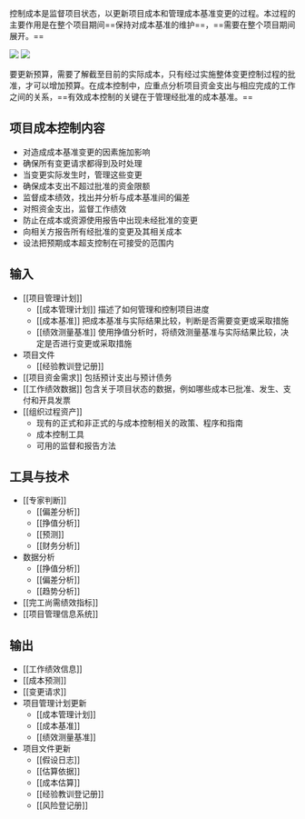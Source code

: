控制成本是监督项目状态，以更新项目成本和管理成本基准变更的过程。本过程的主要作用是在整个项目期间==保持对成本基准的维护==，==需要在整个项目期间展开。==

![](https://raw.githubusercontent.com/a812305914/PMP/main/img/202210100046629.png)
![](https://raw.githubusercontent.com/a812305914/PMP/main/img/202210100047482.png)

要更新预算，需要了解截至目前的实际成本，只有经过实施整体变更控制过程的批准，才可以增加预算。在成本控制中，应重点分析项目资金支出与相应完成的工作之间的关系，==有效成本控制的关键在于管理经批准的成本基准。==

## 项目成本控制内容
+ 对造成成本基准变更的因素施加影响
+ 确保所有变更请求都得到及时处理
+ 当变更实际发生时，管理这些变更
+ 确保成本支出不超过批准的资金限额
+ 监督成本绩效，找出并分析与成本基准间的偏差
+ 对照资金支出，监督工作绩效
+ 防止在成本或资源使用报告中出现未经批准的变更
+ 向相关方报告所有经批准的变更及其相关成本
+ 设法把预期成本超支控制在可接受的范围内

## 输入
+ [[项目管理计划]]
	+ [[成本管理计划]] 描述了如何管理和控制项目进度
	+ [[成本基准]] 把成本基准与实际结果比较，判断是否需要变更或采取措施
	+ [[绩效测量基准]] 使用挣值分析时，将绩效测量基准与实际结果比较，决定是否进行变更或采取措施
+ 项目文件
	+ [[经验教训登记册]]
+ [[项目资金需求]] 包括预计支出与预计债务
+ [[工作绩效数据]] 包含关于项目状态的数据，例如哪些成本已批准、发生、支付和开具发票
+ [[组织过程资产]]
	+ 现有的正式和非正式的与成本控制相关的政策、程序和指南
	+ 成本控制工具
	+ 可用的监督和报告方法

## 工具与技术
+ [[专家判断]]
	+ [[偏差分析]]
	+ [[挣值分析]]
	+ [[预测]]
	+ [[财务分析]]
+ 数据分析
	+ [[挣值分析]]
	+ [[偏差分析]]
	+ [[趋势分析]]
+ [[完工尚需绩效指标]]
+ [[项目管理信息系统]]

## 输出
+ [[工作绩效信息]]
+ [[成本预测]]
+ [[变更请求]]
+ 项目管理计划更新
	+ [[成本管理计划]]
	+ [[成本基准]]
	+ [[绩效测量基准]]
+ 项目文件更新
	+ [[假设日志]]
	+ [[估算依据]]
	+ [[成本估算]]
	+ [[经验教训登记册]]
	+ [[风险登记册]]